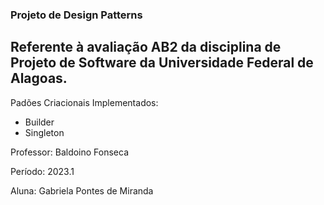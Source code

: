 ### Projeto de Design Patterns
## Referente à avaliação AB2 da disciplina de Projeto de Software da Universidade Federal de Alagoas.


Padões Criacionais Implementados:
- Builder
- Singleton


Professor: Baldoino Fonseca

Período: 2023.1

Aluna: Gabriela Pontes de Miranda
